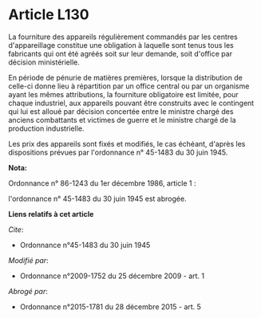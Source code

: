 # Article L130

La fourniture des appareils régulièrement commandés par les centres d'appareillage constitue une obligation à laquelle sont
tenus tous les fabricants qui ont été agréés soit sur leur demande, soit d'office par décision ministérielle. 

En période de pénurie de matières premières, lorsque la distribution de celle-ci donne lieu à répartition par un office
central ou par un organisme ayant les mêmes attributions, la fourniture obligatoire est limitée, pour chaque industriel, aux
appareils pouvant être construits avec le contingent qui lui est alloué par décision concertée entre le            ministre
chargé des anciens combattants et victimes de guerre et le ministre chargé de la production industrielle. 

Les prix des appareils sont fixés et modifiés, le cas échéant, d'après les dispositions prévues par l'ordonnance n° 45-1483
du 30 juin 1945.

**Nota:**

Ordonnance n° 86-1243 du 1er décembre 1986, article 1 : 

l'ordonnance n° 45-1483 du 30 juin 1945 est abrogée.

**Liens relatifs à cet article**

_Cite_:

  - Ordonnance n°45-1483 du 30 juin 1945

_Modifié par_:

  - Ordonnance n°2009-1752 du 25 décembre 2009 - art. 1

_Abrogé par_:

  - Ordonnance n°2015-1781 du 28 décembre 2015 - art. 5
